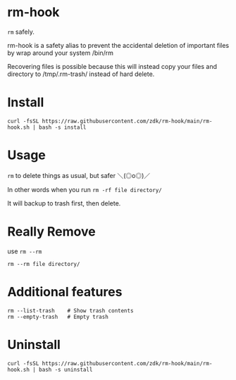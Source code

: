 # rm-hook

`rm` safely.

rm-hook is a safety alias to prevent the accidental deletion of important files by wrap around your system /bin/rm

Recovering files is possible because this will instead copy your files and directory to /tmp/.rm-trash/ instead of hard delete.

# Install

`curl -fsSL https://raw.githubusercontent.com/zdk/rm-hook/main/rm-hook.sh | bash -s install`

# Usage

`rm` to delete things as usual, but safer ＼(◎o◎)／

In other words when you run `rm -rf file directory/`

It will backup to trash first, then delete.

# Really Remove

use `rm --rm`

`rm --rm file directory/`

# Additional features

```
rm --list-trash    # Show trash contents
rm --empty-trash   # Empty trash
```

# Uninstall

`curl -fsSL https://raw.githubusercontent.com/zdk/rm-hook/main/rm-hook.sh | bash -s uninstall`
